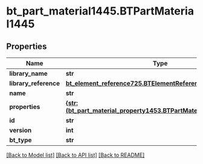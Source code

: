 # bt_part_material1445.BTPartMaterial1445

## Properties
Name | Type | Description | Notes
------------ | ------------- | ------------- | -------------
**library_name** | **str** |  | [optional] 
**library_reference** | [**bt_element_reference725.BTElementReference725**](BTElementReference725.md) |  | [optional] 
**name** | **str** |  | [optional] 
**properties** | [**{str: (bt_part_material_property1453.BTPartMaterialProperty1453,)}**](BTPartMaterialProperty1453.md) |  | [optional] 
**id** | **str** |  | [optional] 
**version** | **int** |  | [optional] 
**bt_type** | **str** |  | [optional] 

[[Back to Model list]](../README.md#documentation-for-models) [[Back to API list]](../README.md#documentation-for-api-endpoints) [[Back to README]](../README.md)


